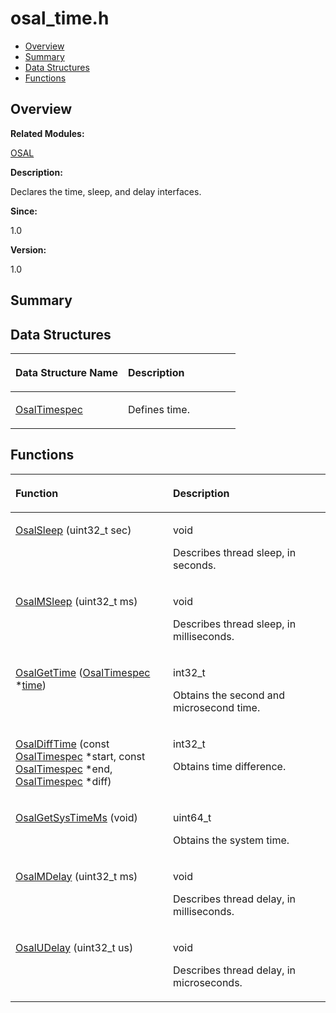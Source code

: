 # osal\_time.h<a name="EN-US_TOPIC_0000001055358084"></a>

-   [Overview](#section1499329245165628)
-   [Summary](#section148107057165628)
-   [Data Structures](#nested-classes)
-   [Functions](#func-members)

## **Overview**<a name="section1499329245165628"></a>

**Related Modules:**

[OSAL](osal.md)

**Description:**

Declares the time, sleep, and delay interfaces. 

**Since:**

1.0

**Version:**

1.0

## **Summary**<a name="section148107057165628"></a>

## Data Structures<a name="nested-classes"></a>

<a name="table2057580817165628"></a>
<table><thead align="left"><tr id="row1851202266165628"><th class="cellrowborder" valign="top" width="50%" id="mcps1.1.3.1.1"><p id="p508512508165628"><a name="p508512508165628"></a><a name="p508512508165628"></a>Data Structure Name</p>
</th>
<th class="cellrowborder" valign="top" width="50%" id="mcps1.1.3.1.2"><p id="p1239168243165628"><a name="p1239168243165628"></a><a name="p1239168243165628"></a>Description</p>
</th>
</tr>
</thead>
<tbody><tr id="row1102947520165628"><td class="cellrowborder" valign="top" width="50%" headers="mcps1.1.3.1.1 "><p id="p1075562340165628"><a name="p1075562340165628"></a><a name="p1075562340165628"></a><a href="osaltimespec.md">OsalTimespec</a></p>
</td>
<td class="cellrowborder" valign="top" width="50%" headers="mcps1.1.3.1.2 "><p id="p36782555165628"><a name="p36782555165628"></a><a name="p36782555165628"></a>Defines time. </p>
</td>
</tr>
</tbody>
</table>

## Functions<a name="func-members"></a>

<a name="table1710275157165628"></a>
<table><thead align="left"><tr id="row806176299165628"><th class="cellrowborder" valign="top" width="50%" id="mcps1.1.3.1.1"><p id="p871837117165628"><a name="p871837117165628"></a><a name="p871837117165628"></a>Function</p>
</th>
<th class="cellrowborder" valign="top" width="50%" id="mcps1.1.3.1.2"><p id="p1154960454165628"><a name="p1154960454165628"></a><a name="p1154960454165628"></a>Description</p>
</th>
</tr>
</thead>
<tbody><tr id="row624134476165628"><td class="cellrowborder" valign="top" width="50%" headers="mcps1.1.3.1.1 "><p id="p764739104165628"><a name="p764739104165628"></a><a name="p764739104165628"></a><a href="osal.md#ga8b9ca3498c54b11dcbe88a2a456f23ab">OsalSleep</a> (uint32_t sec)</p>
</td>
<td class="cellrowborder" valign="top" width="50%" headers="mcps1.1.3.1.2 "><p id="p624935922165628"><a name="p624935922165628"></a><a name="p624935922165628"></a>void </p>
<p id="p70065126165628"><a name="p70065126165628"></a><a name="p70065126165628"></a>Describes thread sleep, in seconds. </p>
</td>
</tr>
<tr id="row656213322165628"><td class="cellrowborder" valign="top" width="50%" headers="mcps1.1.3.1.1 "><p id="p565188832165628"><a name="p565188832165628"></a><a name="p565188832165628"></a><a href="osal.md#ga2361dc099952df28aaef8968f9f4b9a7">OsalMSleep</a> (uint32_t ms)</p>
</td>
<td class="cellrowborder" valign="top" width="50%" headers="mcps1.1.3.1.2 "><p id="p1107408722165628"><a name="p1107408722165628"></a><a name="p1107408722165628"></a>void </p>
<p id="p1985288077165628"><a name="p1985288077165628"></a><a name="p1985288077165628"></a>Describes thread sleep, in milliseconds. </p>
</td>
</tr>
<tr id="row1794288792165628"><td class="cellrowborder" valign="top" width="50%" headers="mcps1.1.3.1.1 "><p id="p959679263165628"><a name="p959679263165628"></a><a name="p959679263165628"></a><a href="osal.md#ga649d3090dcf9ba0e22649e11ac40831f">OsalGetTime</a> (<a href="osaltimespec.md">OsalTimespec</a> *<a href="time.md#gae7841e681c8c9d59818568d39553642c">time</a>)</p>
</td>
<td class="cellrowborder" valign="top" width="50%" headers="mcps1.1.3.1.2 "><p id="p1550240841165628"><a name="p1550240841165628"></a><a name="p1550240841165628"></a>int32_t </p>
<p id="p335669182165628"><a name="p335669182165628"></a><a name="p335669182165628"></a>Obtains the second and microsecond time. </p>
</td>
</tr>
<tr id="row1991264488165628"><td class="cellrowborder" valign="top" width="50%" headers="mcps1.1.3.1.1 "><p id="p1653678327165628"><a name="p1653678327165628"></a><a name="p1653678327165628"></a><a href="osal.md#ga36b0af6646f887175993e78391a5cabc">OsalDiffTime</a> (const <a href="osaltimespec.md">OsalTimespec</a> *start, const <a href="osaltimespec.md">OsalTimespec</a> *end, <a href="osaltimespec.md">OsalTimespec</a> *diff)</p>
</td>
<td class="cellrowborder" valign="top" width="50%" headers="mcps1.1.3.1.2 "><p id="p1408369767165628"><a name="p1408369767165628"></a><a name="p1408369767165628"></a>int32_t </p>
<p id="p1818627836165628"><a name="p1818627836165628"></a><a name="p1818627836165628"></a>Obtains time difference. </p>
</td>
</tr>
<tr id="row31642675165628"><td class="cellrowborder" valign="top" width="50%" headers="mcps1.1.3.1.1 "><p id="p201737023165628"><a name="p201737023165628"></a><a name="p201737023165628"></a><a href="osal.md#gaf91cb1945b66e324fbb0761aa2f98ea3">OsalGetSysTimeMs</a> (void)</p>
</td>
<td class="cellrowborder" valign="top" width="50%" headers="mcps1.1.3.1.2 "><p id="p1174175245165628"><a name="p1174175245165628"></a><a name="p1174175245165628"></a>uint64_t </p>
<p id="p1996504223165628"><a name="p1996504223165628"></a><a name="p1996504223165628"></a>Obtains the system time. </p>
</td>
</tr>
<tr id="row1226871352165628"><td class="cellrowborder" valign="top" width="50%" headers="mcps1.1.3.1.1 "><p id="p695814930165628"><a name="p695814930165628"></a><a name="p695814930165628"></a><a href="osal.md#ga82ddd682a2441a22dd6148f634a6cea4">OsalMDelay</a> (uint32_t ms)</p>
</td>
<td class="cellrowborder" valign="top" width="50%" headers="mcps1.1.3.1.2 "><p id="p487521087165628"><a name="p487521087165628"></a><a name="p487521087165628"></a>void </p>
<p id="p1285136729165628"><a name="p1285136729165628"></a><a name="p1285136729165628"></a>Describes thread delay, in milliseconds. </p>
</td>
</tr>
<tr id="row208387962165628"><td class="cellrowborder" valign="top" width="50%" headers="mcps1.1.3.1.1 "><p id="p1891134532165628"><a name="p1891134532165628"></a><a name="p1891134532165628"></a><a href="osal.md#ga7ae78fa3318a82dbd769827d4f373958">OsalUDelay</a> (uint32_t us)</p>
</td>
<td class="cellrowborder" valign="top" width="50%" headers="mcps1.1.3.1.2 "><p id="p2063999046165628"><a name="p2063999046165628"></a><a name="p2063999046165628"></a>void </p>
<p id="p834137429165628"><a name="p834137429165628"></a><a name="p834137429165628"></a>Describes thread delay, in microseconds. </p>
</td>
</tr>
</tbody>
</table>

